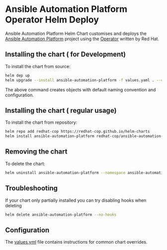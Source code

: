 # Ansible Automation Platform Operator Helm Deploy

Ansible Automation Platform Helm Chart customises and deploys the [Ansible Automation Platform](https://www.ansible.com/products/automation-platform) project using the [Operator](https://catalog.redhat.com/software/containers/ansible-automation-platform/platform-resource-operator-bundle/5f6a0f6bff00777e832818ac) written by Red Hat.

## Installing the chart ( for Development)

To install the chart from source:

```bash
helm dep up
helm upgrade --install ansible-automation-platform -f values.yaml . --create-namespace --namespace ansible-automation-platform
```

The above command creates objects with default naming convention and configuration.

## Installing the chart ( regular usage)

To install the chart from repository:

```bash
helm repo add redhat-cop https://redhat-cop.github.io/helm-charts
helm install ansible-automation-platform redhat-cop/ansible-automation-platform
```

## Removing the chart

To delete the chart:

```bash
helm uninstall ansible-automation-platform --namespace ansible-automation-platform
```

## Troubleshooting

If your chart only partially installed you can try disabling hooks when deleting

```bash
helm delete ansible-automation-platform --no-hooks
```

## Configuration

The [values.yml](values.yaml) file contains instructions for common chart overrides.
